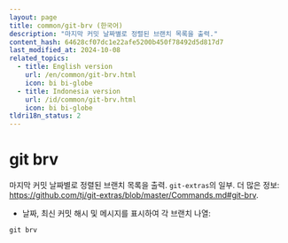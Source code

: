 ```yaml
---
layout: page
title: common/git-brv (한국어)
description: "마지막 커밋 날짜별로 정렬된 브랜치 목록을 출력."
content_hash: 64628cf07dc1e22afe5200b450f78492d5d817d7
last_modified_at: 2024-10-08
related_topics:
  - title: English version
    url: /en/common/git-brv.html
    icon: bi bi-globe
  - title: Indonesia version
    url: /id/common/git-brv.html
    icon: bi bi-globe
tldri18n_status: 2
---
```

# git brv

마지막 커밋 날짜별로 정렬된 브랜치 목록을 출력.
`git-extras`의 일부.
더 많은 정보: <https://github.com/tj/git-extras/blob/master/Commands.md#git-brv>.

- 날짜, 최신 커밋 해시 및 메시지를 표시하여 각 브랜치 나열:

`git brv`
